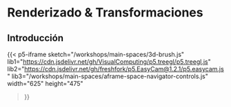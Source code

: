 # Renderizado & Transformaciones

## Introducción 

{{< p5-iframe sketch="/workshops/main-spaces/3d-brush.js"
   lib1="https://cdn.jsdelivr.net/gh/VisualComputing/p5.treegl/p5.treegl.js"
   lib2="https://cdn.jsdelivr.net/gh/freshfork/p5.EasyCam@1.2.1/p5.easycam.js"
   lib3="/workshops/main-spaces/aframe-space-navigator-controls.js"
   width="625" height="475"
>}}